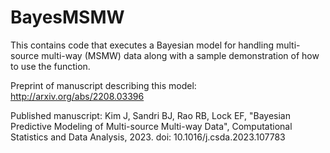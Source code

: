 # BayesMSMW
This contains code that executes a Bayesian model for handling multi-source multi-way (MSMW) data along with a sample demonstration of how to use the function.   

Preprint of manuscript describing this model: http://arxiv.org/abs/2208.03396

Published manuscript: 
Kim J, Sandri BJ, Rao RB, Lock EF, "Bayesian Predictive Modeling of Multi-source Multi-way Data", Computational Statistics and Data Analysis, 2023. 
doi: 10.1016/j.csda.2023.107783
